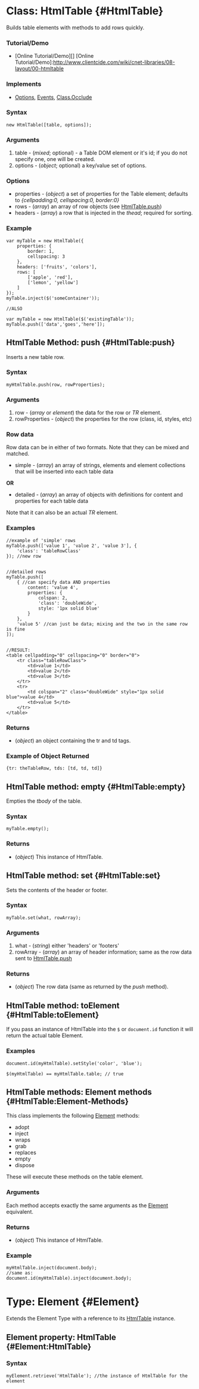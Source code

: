 Class: HtmlTable {#HtmlTable}
=============================

Builds table elements with methods to add rows quickly.

### Tutorial/Demo

* [Online Tutorial/Demo][]
[Online Tutorial/Demo]:http://www.clientcide.com/wiki/cnet-libraries/08-layout/00-htmltable

### Implements

* [Options][], [Events][], [Class.Occlude][]

### Syntax

	new HtmlTable([table, options]);

### Arguments

1. table - (*mixed*; optional) - a Table DOM element or it's id; if you do not specify one, one will be created.
1. options - (*object*; optional) a key/value set of options.

### Options

* properties - (*object*) a set of properties for the Table element; defaults to *{cellpadding:0, cellspacing:0, border:0}*
* rows - (*array*) an array of row objects (see [HtmlTable.push][])
* headers - (*array*) a row that is injected in the *thead*; required for sorting.

### Example

	var myTable = new HtmlTable({
		properties: {
			border: 1,
			cellspacing: 3
		},
		headers: ['fruits', 'colors'],
		rows: [
			['apple', 'red'],
			['lemon', 'yellow']
		]
	});
	myTable.inject($('someContainer'));

	//ALSO

	var myTable = new HtmlTable($('existingTable'));
	myTable.push(['data','goes','here']);

HtmlTable Method: push {#HtmlTable:push}
----------------------------------------

Inserts a new table row.

### Syntax

	myHtmlTable.push(row, rowProperties);

### Arguments

1. row - (*array* or *element*) the data for the row or *TR* element.
2. rowProperties - (*object*) the properties for the row (class, id, styles, etc)

### Row data

Row data can be in either of two formats. Note that they can be mixed and matched.

* simple - (*array*) an array of strings, elements and element collections that will be inserted into each table data

**OR**

* detailed - (*array*) an array of objects with definitions for content and properties for each table data

Note that it can also be an actual *TR* element.

### Examples

	//example of 'simple' rows
	myTable.push(['value 1', 'value 2', 'value 3'], {
		'class': 'tableRowClass'
	}); //new row


	//detailed rows
	myTable.push([
		{ //can specify data AND properties
			content: 'value 4',
			properties: {
				colspan: 2,
				'class': 'doubleWide',
				style: '1px solid blue'
			}
		},
		'value 5' //can just be data; mixing and the two in the same row is fine
	]);


	//RESULT:
	<table cellpadding="0" cellspacing="0" border="0">
		<tr class="tableRowClass">
			<td>value 1</td>
			<td>value 2</td>
			<td>value 3</td>
		</tr>
		<tr>
			<td colspan="2" class="doubleWide" style="1px solid blue">value 4</td>
			<td>value 5</td>
		</tr>
	</table>

### Returns

* (*object*) an object containing the tr and td tags.

### Example of Object Returned

	{tr: theTableRow, tds: [td, td, td]}

HtmlTable method: empty {#HtmlTable:empty}
------------------------------------------

Empties the *tbody* of the table.

### Syntax

	myTable.empty();

### Returns

* (*object*) This instance of HtmlTable.

HtmlTable method: set {#HtmlTable:set}
----------------------------------------------------

Sets the contents of the header or footer.

### Syntax

	myTable.set(what, rowArray);

### Arguments

1. what - (*string*) either 'headers' or 'footers'
2. rowArray - (*array*) an array of header information; same as the row data sent to [HtmlTable.push][]

### Returns

* (*object*) The row data (same as returned by the *push* method).


HtmlTable method: toElement {#HtmlTable:toElement}
-----------------------------------------

If you pass an instance of HtmlTable into the `$` or `document.id` function
it will return the actual table Element.

### Examples

	document.id(myHtmlTable).setStyle('color', 'blue');

	$(myHtmlTable) == myHtmlTable.table; // true

HtmlTable methods: Element methods {#HtmlTable:Element-Methods}
---------------------------------------------------------------

This class implements the following [Element][] methods:

* adopt
* inject
* wraps
* grab
* replaces
* empty
* dispose

These will execute these methods on the table element.

### Arguments

Each method accepts exactly the same arguments as the [Element][] equivalent.

### Returns

* (*object*) This instance of HtmlTable.

### Example

	myHtmlTable.inject(document.body);
	//same as:
	document.id(myHtmlTable).inject(document.body);

Type: Element {#Element}
==========================

Extends the Element Type with a reference to its [HtmlTable][] instance.

Element property: HtmlTable {#Element:HtmlTable}
--------------------------------------

### Syntax

	myElement.retrieve('HtmlTable'); //the instance of HtmlTable for the element

[HtmlTable]: #HtmlTable
[HtmlTable.push]: #HtmlTable:push
[Options]: /core/Class/Class.Extras#Options
[Events]: /core/Class/Class.Extras#Events
[Class.Occlude]: /more/Class/Class.Occlude
[Element]: /core/Element/Element

